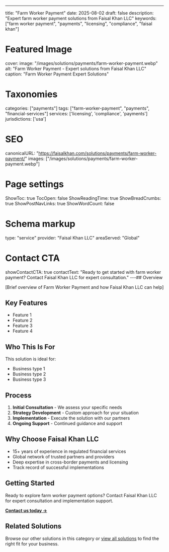 ---
title: "Farm Worker Payment"
date: 2025-08-02
draft: false
description: "Expert farm worker payment solutions from Faisal Khan LLC"
keywords: ["farm worker payment", "payments", "licensing", "compliance", "faisal khan"]

# Featured Image
cover:
    image: "/images/solutions/payments/farm-worker-payment.webp"
    alt: "Farm Worker Payment - Expert solutions from Faisal Khan LLC"
    caption: "Farm Worker Payment Expert Solutions"

# Taxonomies
categories: ["payments"]
tags: ["farm-worker-payment", "payments", "financial-services"]
services: ['licensing', 'compliance', 'payments']
jurisdictions: ['usa']

# SEO
canonicalURL: "https://faisalkhan.com/solutions/payments/farm-worker-payment/"
images: ["/images/solutions/payments/farm-worker-payment.webp"]

# Page settings
ShowToc: true
TocOpen: false
ShowReadingTime: true
ShowBreadCrumbs: true
ShowPostNavLinks: true
ShowWordCount: false

# Schema markup
type: "service"
provider: "Faisal Khan LLC"
areaServed: "Global"

# Contact CTA
showContactCTA: true
contactText: "Ready to get started with farm worker payment? Contact Faisal Khan LLC for expert consultation."
---## Overview

[Brief overview of Farm Worker Payment and how Faisal Khan LLC can help]

## Key Features

- Feature 1
- Feature 2  
- Feature 3
- Feature 4

## Who This Is For

This solution is ideal for:

- Business type 1
- Business type 2
- Business type 3

## Process

1. **Initial Consultation** - We assess your specific needs
2. **Strategy Development** - Custom approach for your situation  
3. **Implementation** - Execute the solution with our partners
4. **Ongoing Support** - Continued guidance and support

## Why Choose Faisal Khan LLC

- 15+ years of experience in regulated financial services
- Global network of trusted partners and providers
- Deep expertise in cross-border payments and licensing
- Track record of successful implementations

## Getting Started

Ready to explore farm worker payment options? Contact Faisal Khan LLC for expert consultation and implementation support.

**[Contact us today →](mailto:contact@faisalkhan.com)**

## Related Solutions

Browse our other solutions in this category or [view all solutions](/solutions/) to find the right fit for your business.
